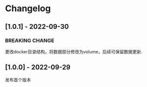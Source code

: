 # Changelog


## [1.0.1] - 2022-09-30


### BREAKING CHANGE

更改docker目录结构，将数据部分修改为volume，后续可保留数据更新.


## [1.0.0] - 2022-09-29

发布首个版本
